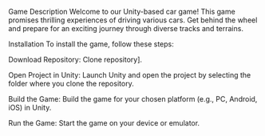 Game Description
Welcome to our Unity-based car game! This game promises thrilling experiences of driving various cars. Get behind the wheel and prepare for an exciting journey through diverse tracks and terrains.

Installation
To install the game, follow these steps:

Download Repository: Clone repository].

Open Project in Unity: Launch Unity and open the project by selecting the folder where you clone the repository.

Build the Game: Build the game for your chosen platform (e.g., PC, Android, iOS) in Unity.

Run the Game: Start the game on your device or emulator.
